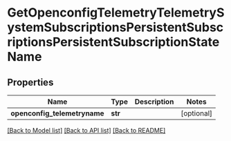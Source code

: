 # GetOpenconfigTelemetryTelemetrySystemSubscriptionsPersistentSubscriptionsPersistentSubscriptionStateName

## Properties
Name | Type | Description | Notes
------------ | ------------- | ------------- | -------------
**openconfig_telemetryname** | **str** |  | [optional] 

[[Back to Model list]](../README.md#documentation-for-models) [[Back to API list]](../README.md#documentation-for-api-endpoints) [[Back to README]](../README.md)


